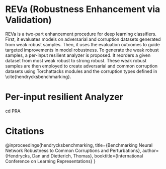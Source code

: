 # REVa (Robustness Enhancement via Validation)
REVa is a two-part enhancement procedure for deep learning classifiers. First, it evaluates models on adversarial and corruption datasets generated from weak robust samples. Then, it uses the evaluation outcomes to guide targeted improvements in model robustness. To generate the weak robust samples, a per-input resilient analyzer is proposed. It reorders a given dataset from most weak robust to strong robust. These weak robust samples are then employed to create adversarial and common corruption datasets using Torchattacks modules and the corruption types defined in \cite{hendrycksbenchmarking}.
# Per-input resilient Analyzer
cd PRA

# Citations
@inproceedings{hendrycksbenchmarking,
  title={Benchmarking Neural Network Robustness to Common Corruptions and Perturbations},
  author={Hendrycks, Dan and Dietterich, Thomas},
  booktitle={International Conference on Learning Representations}
}
